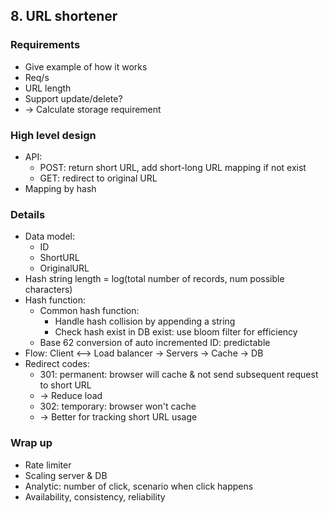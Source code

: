## 8. URL shortener
### Requirements
- Give example of how it works
- Req/s
- URL length
- Support update/delete?
- -> Calculate storage requirement
### High level design
- API:
  - POST: return short URL, add short-long URL mapping if not exist
  - GET: redirect to original URL
- Mapping by hash
### Details
- Data model:
  - ID
  - ShortURL
  - OriginalURL
- Hash string length = log(total number of records, num possible characters)
- Hash function:
  - Common hash function:
    - Handle hash collision by appending a string
    - Check hash exist in DB exist: use bloom filter for efficiency
  - Base 62 conversion of auto incremented ID: predictable
- Flow: Client <--> Load balancer -> Servers -> Cache -> DB
- Redirect codes:
  - 301: permanent: browser will cache & not send subsequent request to short URL
  - -> Reduce load
  - 302: temporary: browser won't cache
  - -> Better for tracking short URL usage
### Wrap up
- Rate limiter
- Scaling server & DB
- Analytic: number of click, scenario when click happens
- Availability, consistency, reliability